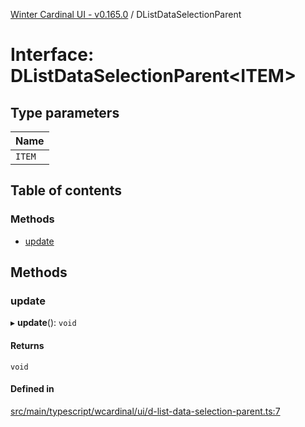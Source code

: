 [Winter Cardinal UI - v0.165.0](../index.md) / DListDataSelectionParent

# Interface: DListDataSelectionParent<ITEM\>

## Type parameters

| Name |
| :------ |
| `ITEM` |

## Table of contents

### Methods

- [update](DListDataSelectionParent.md#update)

## Methods

### update

▸ **update**(): `void`

#### Returns

`void`

#### Defined in

[src/main/typescript/wcardinal/ui/d-list-data-selection-parent.ts:7](https://github.com/winter-cardinal/winter-cardinal-ui/blob/v0.165.0/src/main/typescript/wcardinal/ui/d-list-data-selection-parent.ts#L7)
